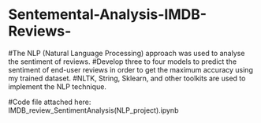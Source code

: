 # Sentemental-Analysis-IMDB-Reviews-

#The NLP (Natural Language Processing) approach was used to analyse the sentiment of reviews.
#Develop three to four models to predict the sentiment of end-user reviews in order to get the maximum accuracy using my trained dataset.
#NLTK, String, Sklearn, and other toolkits are used to implement the NLP technique.

#Code file attached here:
IMDB_review_SentimentAnalysis(NLP_project).ipynb
